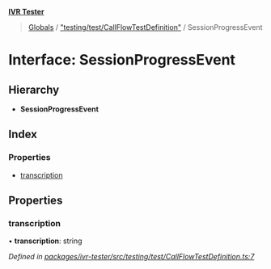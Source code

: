 **[IVR Tester](../README.md)**

> [Globals](../README.md) / ["testing/test/CallFlowTestDefinition"](../modules/_testing_test_callflowtestdefinition_.md) / SessionProgressEvent

# Interface: SessionProgressEvent

## Hierarchy

* **SessionProgressEvent**

## Index

### Properties

* [transcription](_testing_test_callflowtestdefinition_.sessionprogressevent.md#transcription)

## Properties

### transcription

•  **transcription**: string

*Defined in [packages/ivr-tester/src/testing/test/CallFlowTestDefinition.ts:7](https://github.com/SketchingDev/ivr-tester/blob/aa015fb/packages/ivr-tester/src/testing/test/CallFlowTestDefinition.ts#L7)*
